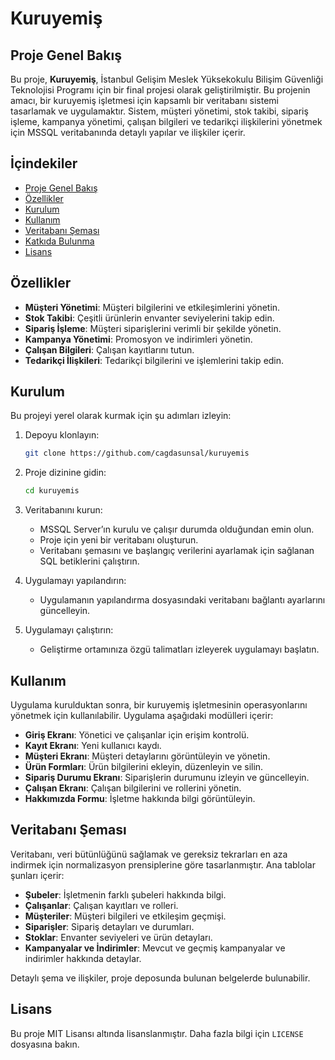# Kuruyemiş

## Proje Genel Bakış
Bu proje, **Kuruyemiş**, İstanbul Gelişim Meslek Yüksekokulu Bilişim Güvenliği Teknolojisi Programı için bir final projesi olarak geliştirilmiştir. Bu projenin amacı, bir kuruyemiş işletmesi için kapsamlı bir veritabanı sistemi tasarlamak ve uygulamaktır. Sistem, müşteri yönetimi, stok takibi, sipariş işleme, kampanya yönetimi, çalışan bilgileri ve tedarikçi ilişkilerini yönetmek için MSSQL veritabanında detaylı yapılar ve ilişkiler içerir.

## İçindekiler
- [Proje Genel Bakış](#proje-genel-bakış)
- [Özellikler](#özellikler)
- [Kurulum](#kurulum)
- [Kullanım](#kullanım)
- [Veritabanı Şeması](#veritabanı-şeması)
- [Katkıda Bulunma](#katkıda-bulunma)
- [Lisans](#lisans)

## Özellikler
- **Müşteri Yönetimi**: Müşteri bilgilerini ve etkileşimlerini yönetin.
- **Stok Takibi**: Çeşitli ürünlerin envanter seviyelerini takip edin.
- **Sipariş İşleme**: Müşteri siparişlerini verimli bir şekilde yönetin.
- **Kampanya Yönetimi**: Promosyon ve indirimleri yönetin.
- **Çalışan Bilgileri**: Çalışan kayıtlarını tutun.
- **Tedarikçi İlişkileri**: Tedarikçi bilgilerini ve işlemlerini takip edin.

## Kurulum
Bu projeyi yerel olarak kurmak için şu adımları izleyin:

1. Depoyu klonlayın:
    ```bash
    git clone https://github.com/cagdasunsal/kuruyemis
    ```

2. Proje dizinine gidin:
    ```bash
    cd kuruyemis
    ```

3. Veritabanını kurun:
    - MSSQL Server’ın kurulu ve çalışır durumda olduğundan emin olun.
    - Proje için yeni bir veritabanı oluşturun.
    - Veritabanı şemasını ve başlangıç verilerini ayarlamak için sağlanan SQL betiklerini çalıştırın.

4. Uygulamayı yapılandırın:
    - Uygulamanın yapılandırma dosyasındaki veritabanı bağlantı ayarlarını güncelleyin.

5. Uygulamayı çalıştırın:
    - Geliştirme ortamınıza özgü talimatları izleyerek uygulamayı başlatın.

## Kullanım
Uygulama kurulduktan sonra, bir kuruyemiş işletmesinin operasyonlarını yönetmek için kullanılabilir. Uygulama aşağıdaki modülleri içerir:

- **Giriş Ekranı**: Yönetici ve çalışanlar için erişim kontrolü.
- **Kayıt Ekranı**: Yeni kullanıcı kaydı.
- **Müşteri Ekranı**: Müşteri detaylarını görüntüleyin ve yönetin.
- **Ürün Formları**: Ürün bilgilerini ekleyin, düzenleyin ve silin.
- **Sipariş Durumu Ekranı**: Siparişlerin durumunu izleyin ve güncelleyin.
- **Çalışan Ekranı**: Çalışan bilgilerini ve rollerini yönetin.
- **Hakkımızda Formu**: İşletme hakkında bilgi görüntüleyin.

## Veritabanı Şeması
Veritabanı, veri bütünlüğünü sağlamak ve gereksiz tekrarları en aza indirmek için normalizasyon prensiplerine göre tasarlanmıştır. Ana tablolar şunları içerir:

- **Şubeler**: İşletmenin farklı şubeleri hakkında bilgi.
- **Çalışanlar**: Çalışan kayıtları ve rolleri.
- **Müşteriler**: Müşteri bilgileri ve etkileşim geçmişi.
- **Siparişler**: Sipariş detayları ve durumları.
- **Stoklar**: Envanter seviyeleri ve ürün detayları.
- **Kampanyalar ve İndirimler**: Mevcut ve geçmiş kampanyalar ve indirimler hakkında detaylar.

Detaylı şema ve ilişkiler, proje deposunda bulunan belgelerde bulunabilir.

## Lisans
Bu proje MIT Lisansı altında lisanslanmıştır. Daha fazla bilgi için `LICENSE` dosyasına bakın.
